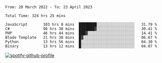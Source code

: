 <!--START_SECTION:waka-->

```text
From: 20 March 2022 - To: 23 April 2023

Total Time: 324 hrs 25 mins

JavaScript       103 hrs 8 mins  ████████░░░░░░░░░░░░░░░░░   31.79 %
C#               98 hrs 38 mins  ███████▓░░░░░░░░░░░░░░░░░   30.41 %
PHP              46 hrs 44 mins  ███▓░░░░░░░░░░░░░░░░░░░░░   14.41 %
Blade Template   21 hrs 38 mins  █▓░░░░░░░░░░░░░░░░░░░░░░░   06.67 %
Python           13 hrs 56 mins  █░░░░░░░░░░░░░░░░░░░░░░░░   04.30 %
Binary           13 hrs 12 mins  █░░░░░░░░░░░░░░░░░░░░░░░░   04.07 %
```

<!--END_SECTION:waka-->
[![spotify-github-profile](https://spotify-github-profile.vercel.app/api/view?uid=c00zprrvy9xiloa9qnco3hmng&cover_image=true&theme=novatorem&show_offline=false&background_color=121212&bar_color=53b14f&bar_color_cover=false)](https://spotify-github-profile.vercel.app/api/view?uid=c00zprrvy9xiloa9qnco3hmng&redirect=true)
